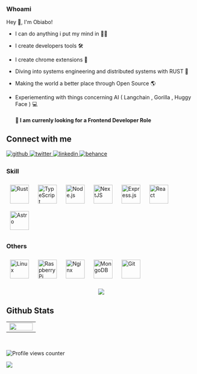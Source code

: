  


### Whoami  
Hey 👋, I'm Obiabo!

- I can do anything i put my mind in 💪🏽
- I create developers tools 🛠️
- I create chrome extensions 🧩
- Diving into systems engineering and distributed systems with RUST 🦀
- Making the world a better place through Open Source 🌎
- Experiementing with things concerning AI ( Langchain , Gorilla , Huggy Face ) 💻

  #### 💼 I am currenly looking for a Frontend Developer Role 
  

## Connect with me  
<a href="https://github.com/yhoungdev" target="_blank">
<img src=https://img.shields.io/badge/github-%2324292e.svg?&style=for-the-badge&logo=github&logoColor=white alt=github style="margin-bottom: 5px;" />
</a>
<a href="https://twitter.com/obiabo_immanuel" target="_blank">
<img src=https://img.shields.io/badge/twitter-%2300acee.svg?&style=for-the-badge&logo=twitter&logoColor=white alt=twitter style="margin-bottom: 5px;" />
</a>
<a href="https://linkedin.com/in/https://www.linkedin.com/in/obiabo-emmanuel-5a66371aa/" target="_blank">
<img src=https://img.shields.io/badge/linkedin-%231E77B5.svg?&style=for-the-badge&logo=linkedin&logoColor=white alt=linkedin style="margin-bottom: 5px;" />
</a>
<a href="https://www.behance.net/yhoungdev" target="_blank">
<img src=https://img.shields.io/badge/behance-%23191919.svg?&style=for-the-badge&logo=behance&logoColor=white alt=behance style="margin-bottom: 5px;" />
</a>  
  

<br/>  

### Skill  
<div align="left">  
<a href="https://www.rust-lang.org/" target="_blank"><img style="margin: 10px" src="https://profilinator.rishav.dev/skills-assets/rust-plain.svg" alt="Rust" height="50" /></a>  
<a href="https://www.typescriptlang.org/" target="_blank"><img style="margin: 10px" src="https://profilinator.rishav.dev/skills-assets/typescript-original.svg" alt="TypeScript" height="50" /></a>  
<a href="https://nodejs.org/" target="_blank"><img style="margin: 10px" src="https://profilinator.rishav.dev/skills-assets/nodejs-original-wordmark.svg" alt="Node.js" height="50" /></a>  
<a href="https://nextjs.org/" target="_blank"><img style="margin: 10px" src="https://profilinator.rishav.dev/skills-assets/nextjs.png" alt="NextJS" height="50" /></a>  
<a href="https://expressjs.com/" target="_blank"><img style="margin: 10px" src="https://profilinator.rishav.dev/skills-assets/express-original-wordmark.svg" alt="Express.js" height="50" /></a>  
<a href="https://reactjs.org/" target="_blank"><img style="margin: 10px" src="https://profilinator.rishav.dev/skills-assets/react-original-wordmark.svg" alt="React" height="50" /></a>  
<a href="https://www.astro.build/" target="_blank"><img style="margin: 10px" src="https://profilinator.rishav.dev/skills-assets/astro.svg" alt="Astro" height="50" /></a>  
</div>  



### Others  
<div align="left">  
<a href="https://www.linux.org/" target="_blank"><img style="margin: 10px" src="https://profilinator.rishav.dev/skills-assets/linux-original.svg" alt="Linux" height="50" /></a>  
<a href="https://www.raspberrypi.org/" target="_blank"><img style="margin: 10px" src="https://profilinator.rishav.dev/skills-assets/raspberrypi.png" alt="Raspberry Pi" height="50" /></a>  
<a href="https://www.nginx.com/" target="_blank"><img style="margin: 10px" src="https://profilinator.rishav.dev/skills-assets/nginx-original.svg" alt="Nginx" height="50" /></a>  
<a href="https://www.mongodb.com/" target="_blank"><img style="margin: 10px" src="https://profilinator.rishav.dev/skills-assets/mongodb-original-wordmark.svg" alt="MongoDB" height="50" /></a>  
<a href="https://github.com/" target="_blank"><img style="margin: 10px" src="https://profilinator.rishav.dev/skills-assets/git-scm-icon.svg" alt="Git" height="50" /></a>  
</div>  

<br/>  



<div align="center"><img src="[[https://spotify-github-profile.vercel.app/api/view.svg?uid=312reff2odnnvxi4yb5alw5ysxn4&redirect=true][https://spotify-github-profile.vercel.app/api/view.svg?uid=312reff2odnnvxi4yb5alw5ysxn4&cover_image=true&theme=default&show_offline=false&background_color=000000&interchange=true&bar_color=53b14f&bar_color_cover=true" /></div>  

## Github Stats  
<table><tr><td valign="top" width="50%">

<img src="https://github-readme-stats.vercel.app/api?username=yhoungdev&show_icons=true&count_private=true&hide_border=true" align="left" style="width: 100%" />

</table>

<br/>  

![Profile views counter](https://komarev.com/ghpvc/?username=yhoungdev&&style=flat-square)  


<img id="example-view" src="https://spotify-github-profile.vercel.app/api/view.svg?uid=312reff2odnnvxi4yb5alw5ysxn4&amp;cover_image=true&amp;theme=default&amp;show_offline=false&amp;background_color=000000&amp;interchange=true&amp;bar_color=53b14f&amp;bar_color_cover=false">


